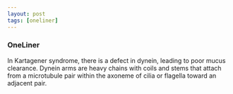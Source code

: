 ```yaml
---
layout: post
tags: [oneliner]
---
```



### OneLiner

In Kartagener syndrome, there is a defect in dynein, leading to poor mucus clearance. Dynein arms are heavy chains with coils and stems that attach from a microtubule pair within the axoneme of cilia or flagella toward an adjacent pair.
